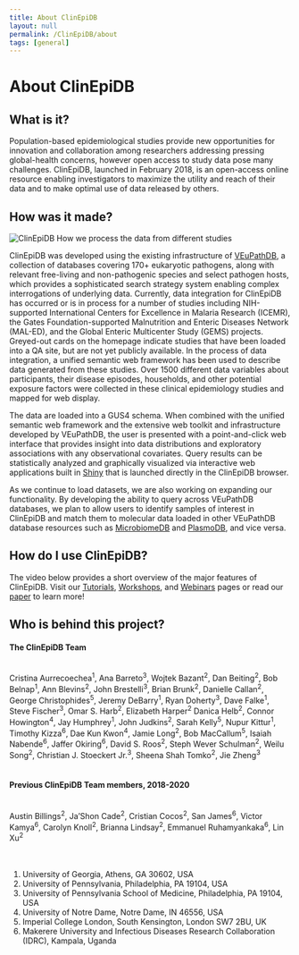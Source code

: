 ```yaml
---
title: About ClinEpiDB
layout: null
permalink: /ClinEpiDB/about
tags: [general]
---
```


<div id="ce-static-content">
  <h1>About ClinEpiDB</h1>

  <h2 id="what-is-it">What is it?</h2>
    <div>
      <p>Population-based epidemiological studies provide new opportunities for innovation and collaboration among researchers addressing pressing global-health concerns, however open access to study data pose many challenges. ClinEpiDB, launched in February 2018, is an open-access online resource enabling investigators to maximize the utility and reach of their data and to make optimal use of data released by others.
      </p>
    </div>

  <h2 id="how-was-it-made">How was it made?</h2>
  <div>
    <div>
      <img alt="ClinEpiDB How we process the data from different studies" src="/a/images/ClinEpiDB/ClinEpi_About_page_data_processing.png" />
    </div>
    <p>ClinEpiDB was developed using the existing infrastructure of <a target="_blank" href="https://veupathdb.org">VEuPathDB</a>, a collection of databases covering 170+ eukaryotic pathogens, along with relevant free-living and non-pathogenic species and select pathogen hosts, which provides a sophisticated search strategy system enabling complex interrogations of underlying data. Currently, data integration for ClinEpiDB has occurred or is in process for a number of studies including NIH-supported International Centers for Excellence in Malaria Research (ICEMR), the Gates Foundation-supported Malnutrition and Enteric Diseases Network (MAL-ED), and the Global Enteric Multicenter Study (GEMS) projects. Greyed-out cards on the homepage indicate studies that have been loaded into a QA site, but are not yet publicly available. In the process of data integration, a unified semantic web framework has been used to describe data generated from these studies. Over 1500 different data variables about participants, their disease episodes, households, and other potential exposure factors were collected in these clinical epidemiology studies and mapped for web display.
    </p>
    <p>The data are loaded into a GUS4 schema. When combined with the unified semantic web framework and the extensive web toolkit and infrastructure developed by VEuPathDB, the user is presented with a point-and-click web interface that provides insight into data distributions and exploratory associations with any observational covariates. Query results can be statistically analyzed and graphically visualized via interactive web applications built in <a target="_blank" href="https://shiny.rstudio.com">Shiny</a> that is launched directly in the ClinEpiDB browser.
    </p>
    <p>As we continue to load datasets, we are also working on expanding our functionality. By developing the ability to query across VEuPathDB databases, we plan to allow users to identify samples of interest in ClinEpiDB and match them to molecular data loaded in other VEuPathDB database resources such as <a target="_blank" href="http://microbiomedb.org">MicrobiomeDB</a> and <a target="_blank" href="http://plasmodb.org">PlasmoDB</a>, and vice versa.
    </p>
  </div>

  <h2 id="how-do-i-use-site">How do I use ClinEpiDB?</h2>
  <div>
     <!--    "{{ '/resources.html' | relative_url }}"    -->
     <!--   "/a/app/community/ClinEpiDB/resources.html"  -->
    <p>The video below provides a short overview of the major features of ClinEpiDB. Visit our <a target="_blank" href="/a/app/static-content/ClinEpiDB/tutorials.html">Tutorials</a>, <a target="_blank" href="/a/app/static-content/ClinEpiDB/workshops.html">Workshops</a>, and <a target="_blank" href="/a/app/static-content/ClinEpiDB/webinars.html">Webinars</a> pages or read our <a target="_blank" href="https://gatesopenresearch.org/articles/3-1661">paper</a> to learn more!
  </div>

  <h2 id="who-is-behind-this-project">Who is behind this project?</h2>
  <div>
    <h4>The ClinEpiDB Team</h4><br>
      <div>
        Cristina Aurrecoechea<sup>1</sup>,  
        Ana Barreto<sup>3</sup>,
        Wojtek Bazant<sup>2</sup>,
        Dan Beiting<sup>2</sup>,
        Bob Belnap<sup>1</sup>,
        Ann Blevins<sup>2</sup>,
        John Brestelli<sup>3</sup>,
        Brian Brunk<sup>2</sup>,
        Danielle Callan<sup>2</sup>,
        George Christophides<sup>5</sup>,
        Jeremy DeBarry<sup>1</sup>,
        Ryan Doherty<sup>3</sup>,
        Dave Falke<sup>1</sup>,
        Steve Fischer<sup>3</sup>,
        Omar S. Harb<sup>2</sup>,
        Elizabeth Harper<sup>2</sup>
        Danica Helb<sup>2</sup>,  
        Connor Howington<sup>4</sup>,
        Jay Humphrey<sup>1</sup>,
        John Judkins<sup>2</sup>,
        Sarah Kelly<sup>5</sup>,
        Nupur Kittur<sup>1</sup>,
        Timothy Kizza<sup>6</sup>,
        Dae Kun Kwon<sup>4</sup>,
        Jamie Long<sup>2</sup>,
        Bob MacCallum<sup>5</sup>,
        Isaiah Nabende<sup>6</sup>,
        Jaffer Okiring<sup>6</sup>,
        David S. Roos<sup>2</sup>, 
        Steph Wever Schulman<sup>2</sup>,
        Weilu Song<sup>2</sup>,
        Christian J. Stoeckert Jr.<sup>3</sup>,
        Sheena Shah Tomko<sup>2</sup>,  
        Jie Zheng<sup>3</sup>
      </div>
      <br>
    <h4>Previous ClinEpiDB Team members, 2018-2020</h4><br>
      <div>
      Austin Billings<sup>2</sup>,
      Ja’Shon Cade<sup>2</sup>,
      Cristian Cocos<sup>2</sup>,
      San James<sup>6</sup>,
      Victor Kamya<sup>6</sup>,
      Carolyn Knoll<sup>2</sup>,
      Brianna Lindsay<sup>2</sup>,
      Emmanuel Ruhamyankaka<sup>6</sup>,
      Lin Xu<sup>2</sup>
      </div>
    <br>
    <br>
    <div>  
    <ol>
      <li>University of Georgia, Athens, GA 30602, USA</li>
      <li>University of Pennsylvania, Philadelphia, PA 19104, USA</li>
      <li>University of Pennsylvania School of Medicine, Philadelphia, PA 19104, USA</li>
      <li>University of Notre Dame, Notre Dame, IN 46556, USA</li>
      <li>Imperial College London, South Kensington, London SW7 2BU, UK</li>
      <li>Makerere University and Infectious Diseases Research Collaboration (IDRC), Kampala, Uganda</li>
    </ol>
    </div>
  </div>

</div>
